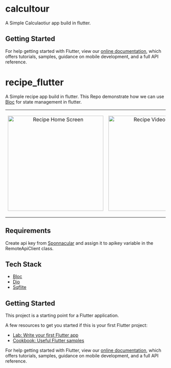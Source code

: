 # calcultour

A Simple Calculaotiur app build in flutter.

## Getting Started


For help getting started with Flutter, view our
[online documentation](https://flutter.dev/docs), which offers tutorials,
samples, guidance on mobile development, and a full API reference.

# recipe_flutter

A Simple recipe app build in flutter. This Repo demonstrate how we can use [Bloc](https://bloclibrary.dev/#/) for state management in flutter.

<table>
  <td>
    <p align="center">
      <img src="https://user-images.githubusercontent.com/4759634/151386586-d5c63af4-d783-420d-abcb-d845bdee26d8.png" alt="Recipe Home Screen" width="300"/>
    </p>
  </td>
  <td>
    <p align="center">
      <img src="https://user-images.githubusercontent.com/4759634/151386621-a3263c84-8f7a-4c00-b0d8-16f5564b705c.png" alt="Recipe Video Screen" width="300"/>
    </p>
  </td>

</table>

## Requirements

Create api key from [Sponnacular](https://spoonacular.com/) and assign it to apikey variable in the RemoteApiClient class.

## Tech Stack

- [Bloc](https://bloclibrary.dev/#/) </br>
- [Dio](https://pub.dev/packages/dio) </br>
- [Sqflite](https://pub.dev/packages/sqflite) </br>

## Getting Started

This project is a starting point for a Flutter application.

A few resources to get you started if this is your first Flutter project:

- [Lab: Write your first Flutter app](https://flutter.dev/docs/get-started/codelab)
- [Cookbook: Useful Flutter samples](https://flutter.dev/docs/cookbook)

For help getting started with Flutter, view our
[online documentation](https://flutter.dev/docs), which offers tutorials,
samples, guidance on mobile development, and a full API reference.
